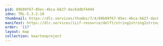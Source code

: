 ```yaml
---
pid: 89b99f67-05ec-4bca-b627-dac6ddbf4494
idno: TRL-5.3.2.10
thumbnail: https://dlc.services/thumbs/7/4/89b99f67-05ec-4bca-b627-dac6ddbf4494/full/400,339/0/default.jpg
manifest: https://dlc.services/iiif-resource/delft/string1string2string3/kaartenproject-2007/TRL-5.3.2.10
order: '117'
layout: map
collection: kaartenproject
---
```

